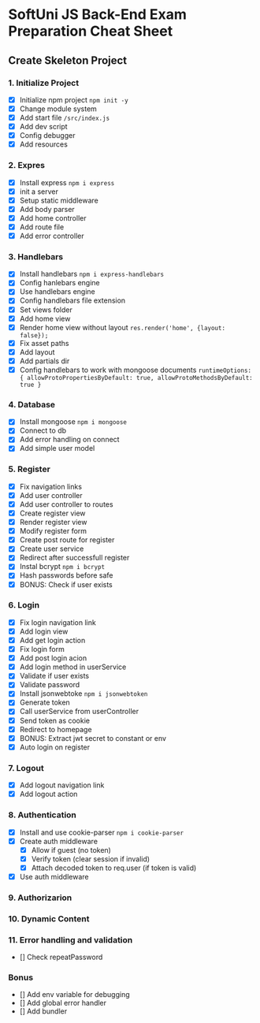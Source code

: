# SoftUni JS Back-End Exam Preparation Cheat Sheet

## Create Skeleton Project

### 1. Initialize Project

-  [x] Initialize npm project `npm init -y`
-  [x] Change module system
-  [x] Add start file `/src/index.js`
-  [x] Add dev script
-  [x] Config debugger
-  [x] Add resources

### 2. Expres

-  [x] Install express `npm i express`
-  [x] init a server
-  [x] Setup static middleware
-  [x] Add body parser
-  [x] Add home controller
-  [x] Add route file
-  [x] Add error controller

### 3. Handlebars

-  [x] Install handlebars `npm i express-handlebars`
-  [x] Config hanlebars engine
-  [x] Use handlebars engine
-  [x] Config handlebars file extension
-  [x] Set views folder
-  [x] Add home view
-  [x] Render home view without layout `res.render('home', {layout: false});`
-  [x] Fix asset paths
-  [x] Add layout
-  [x] Add partials dir
-  [x] Config handlebars to work with mongoose documents `runtimeOptions: { allowProtoPropertiesByDefault: true, allowProtoMethodsByDefault: true }`

### 4. Database

-  [x] Install mongoose `npm i mongoose`
-  [x] Connect to db
-  [x] Add error handling on connect
-  [x] Add simple user model

### 5. Register

-  [x] Fix navigation links
-  [x] Add user controller
-  [x] Add user controller to routes
-  [x] Create register view
-  [x] Render register view
-  [x] Modify register form
-  [x] Create post route for register
-  [x] Create user service
-  [x] Redirect after successfull register
-  [x] Instal bcrypt `npm i bcrypt`
-  [x] Hash passwords before safe
-  [x] BONUS: Check if user exists

### 6. Login

-  [x] Fix login navigation link
-  [x] Add login view
-  [x] Add get login action
-  [x] Fix login form
-  [x] Add post login acion
-  [x] Add login method in userService
-  [x] Validate if user exists
-  [x] Validate password
-  [x] Install jsonwebtoke `npm i jsonwebtoken`
-  [x] Generate token
-  [x] Call userService from userController
-  [x] Send token as cookie
-  [x] Redirect to homepage
-  [x] BONUS: Extract jwt secret to constant or env
-  [x] Auto login on register

### 7. Logout

-  [x] Add logout navigation link
-  [x] Add logout action

### 8. Authentication

-  [x] Install and use cookie-parser `npm i cookie-parser`
-  [x] Create auth middleware
   -  [x] Allow if guest (no token)
   -  [x] Verify token (clear session if invalid)
   -  [x] Attach decoded token to req.user (if token is valid)
-  [x] Use auth middleware

### 9. Authorizarion

### 10. Dynamic Content

### 11. Error handling and validation

-  [] Check repeatPassword

### Bonus

-  [] Add env variable for debugging
-  [] Add global error handler
-  [] Add bundler

